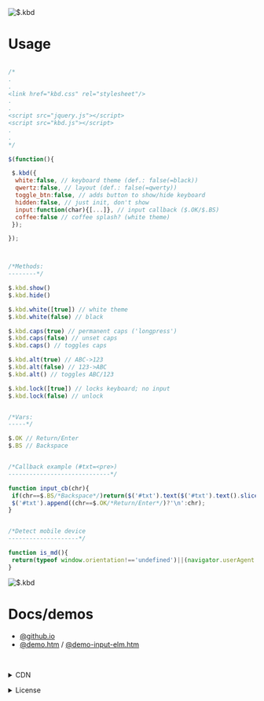 <img src="https://mntn-dev.github.io/kbd/kbd.gif" alt="$.kbd"/>

# Usage

```js

/*
.
.
<link href="kbd.css" rel="stylesheet"/>
.
.
<script src="jquery.js"></script>
<script src="kbd.js"></script>
.
.
*/

$(function(){

 $.kbd({
  white:false, // keyboard theme (def.: false(=black))
  qwertz:false, // layout (def.: false(=qwerty))
  toggle_btn:false, // adds button to show/hide keyboard  
  hidden:false, // just init, don't show
  input:function(char){[...]}, // input callback ($.OK/$.BS)
  coffee:false // coffee splash? (white theme)
 });

});



/*Methods:
--------*/

$.kbd.show()
$.kbd.hide() 

$.kbd.white([true]) // white theme
$.kbd.white(false) // black

$.kbd.caps(true) // permanent caps ('longpress')
$.kbd.caps(false) // unset caps
$.kbd.caps() // toggles caps

$.kbd.alt(true) // ABC->123 
$.kbd.alt(false) // 123->ABC
$.kbd.alt() // toggles ABC/123

$.kbd.lock([true]) // locks keyboard; no input
$.kbd.lock(false) // unlock


/*Vars:
-----*/

$.OK // Return/Enter
$.BS // Backspace


/*Callback example (#txt=<pre>)
-----------------------------*/

function input_cb(chr){
 if(chr==$.BS/*Backspace*/)return($('#txt').text($('#txt').text().slice(0,-1)));
 $('#txt').append((chr==$.OK/*Return/Enter*/)?'\n':chr);
}


/*Detect mobile device
--------------------*/

function is_md(){
 return(typeof window.orientation!=='undefined')||(navigator.userAgent.indexOf('IEMobile')!==-1);
}

```

<img src="https://mntn-dev.github.io/kbd/kbd-w.png" alt="$.kbd"/>


# Docs/demos
* <a href="https://mntn-dev.github.io/kbd/" target="_blank">@github.io</a>
* <a href="https://mntn-dev.github.io/kbd/demo.htm" target="_blank">@demo.htm</a> / <a href="https://mntn-dev.github.io/kbd/demo-input-elm.htm" target="_blank">@demo-input-elm.htm</a>


<br/><details><summary>CDN</summary><code>https://cdn.jsdelivr.net/gh/mntn-dev/kbd/kbd.min.js</code><br/>
<code>https://cdn.jsdelivr.net/gh/mntn-dev/kbd/kbd.css</code></details>
<details><summary>License</summary><strong>MIT</strong></details>
